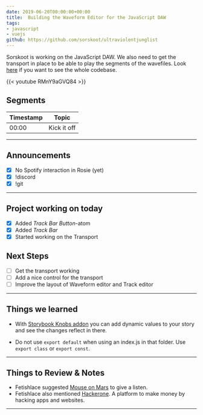 ```yaml
---
date: 2019-06-20T00:00:00+00:00
title:  Building the Waveform Editor for the JavaScript DAW
tags:
- javascript
- vuejs
github: https://github.com/sorskoot/ultraviolentjunglist
---
```


Sorskoot is working on the JavaScript DAW. We also need to get the transport in place to be able to play the segments of the wavefiles. Look [here](https://github.com/sorskoot/UltraviolentJunglist) if you want to see the whole codebase.

{{< youtube RMnY9aGVQ84 >}}

<!--more-->
## Segments

| Timestamp | Topic             |
| ---       | ---               |
| 00:00     | Kick it off       |

---

## Announcements

- [X] No Spotify interaction in Rosie (yet)
- [X] !discord
- [X] !git

---

## Project working on today

- [X] Added _Track Bar Button_-atom
- [X] Added _Track Bar_
- [X] Started working on the Transport

## Next Steps

- [ ] Get the transport working
- [ ] Add a nice control for the transport
- [ ] Improve the layout of Waveform editor and Track editor

---

## Things we learned

- With [Storybook Knobs addon](https://github.com/storybookjs/storybook/tree/master/addons/knobs) you can add dynamic values to your story and see the changes reflect in there.
  
- Do not use `export default` when using an index.js in that folder. Use `export class` or `export const`.
  
---

## Things to Review & Notes

- Fetishlace suggested [Mouse on Mars](https://open.spotify.com/artist/4ZgIWfyg9BkcqnJJ2xVR3f?si=LSWFUe2ZRd6JRaFqFXdjGw) to give a listen.
- Fetishlace also mentioned [Hackerone](https://www.hackerone.com/). A platform to make money by hacking apps and websites. 

---

